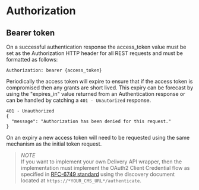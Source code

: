 # Authorization

## Bearer token

On a successful authentication response the access_token value must be set as the Authorization HTTP header for all REST requests and must be formatted as follows:

```http
Authorization: bearer {access_token}
```

Periodically the access token will expire to ensure that if the access token is compromised then any grants are short lived. This expiry can be forecast by using the "expires_in" value returned from an Authentication response or can be handled by catching a `401 - Unautorized` response.

```http
401 - Unauthorized
{
  "message": "Authorization has been denied for this request."
}
```

On an expiry a new access token will need to be requested using the same mechanism as the initial token request.

>*NOTE*  
>If you want to implement your own Delivery API wrapper, then the implementation must implement the OAuth2 Client Credential flow as specified in [RFC-6749 standard](https://tools.ietf.org/html/rfc6749#section-4.4) using the discovery document located at `https://*YOUR_CMS_URL*/authenticate`.